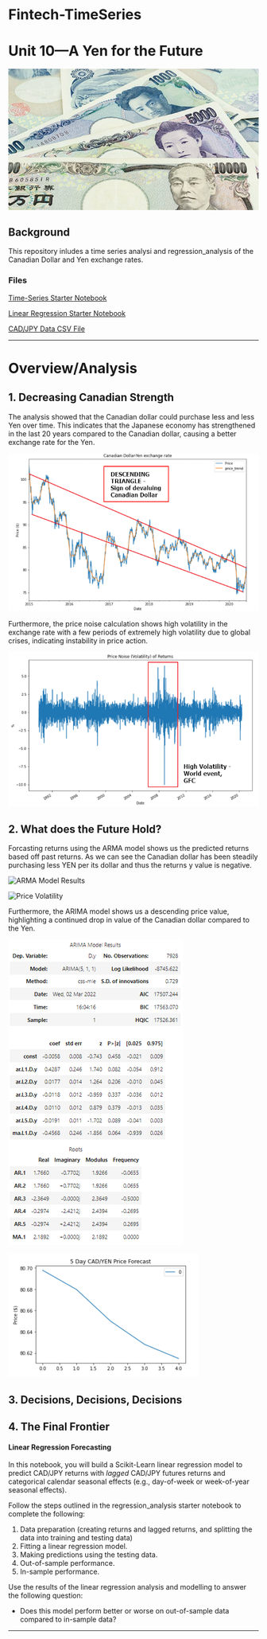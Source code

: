 # Fintech-TimeSeries

# Unit 10—A Yen for the Future

![Yen Photo](Images/yen.jpg)

## Background

This repository inludes a time series analysi and regression_analysis of the Canadian Dollar and Yen exchange rates.

### Files

[Time-Series Starter Notebook](Code/time_series_analysis.ipynb)

[Linear Regression Starter Notebook](Code/regression_analysis.ipynb)

[CAD/JPY Data CSV File](Code/cad_jpy.csv)

- - -

# Overview/Analysis

## 1. Decreasing Canadian Strength

The analysis showed that the Canadian dollar could purchase less and less Yen over time. This indicates that the Japanese economy has strengthened in the last 20 years compared to the Canadian dollar, causing a better exchange rate for the Yen.

![The-Yen-Comback](Images/devaluing_CAD.png)

Furthermore, the price noise calculation shows high volatility in the exchange rate with a few periods of extremely high volatility due to global crises, indicating instability in price action.

![Price Volatility](Images/CAD-PHY_price_noise.png)


## 2. What does the Future Hold?

Forcasting returns using the ARMA model shows us the predicted returns based off past returns. As we can see the Canadian dollar has been steadily purchasing less YEN per its dollar and thus the returns y value is negative.

![ARMA Model Results](Images/ARMA_forcast_summary.png)

![Price Volatility](Images/ARMA_forcast_plot.png)

Furthermore, the ARIMA model shows us a descending price value, highlighting a continued drop in value of the Canadian dollar compared to the Yen.

![ARMA Model Results](Images/ARIMA_forcast_summary.png)

![Price Volatility](Images/ARIMA_forcast_plot.png)


## 3. Decisions, Decisions, Decisions

## 4. The Final Frontier


#### Linear Regression Forecasting

In this notebook, you will build a Scikit-Learn linear regression model to predict CAD/JPY returns with *lagged* CAD/JPY futures returns and categorical calendar seasonal effects (e.g., day-of-week or week-of-year seasonal effects).

Follow the steps outlined in the regression_analysis starter notebook to complete the following:

1. Data preparation (creating returns and lagged returns, and splitting the data into training and testing data)
2. Fitting a linear regression model.
3. Making predictions using the testing data.
4. Out-of-sample performance.
5. In-sample performance.

Use the results of the linear regression analysis and modelling to answer the following question:

* Does this model perform better or worse on out-of-sample data compared to in-sample data?

- - -



